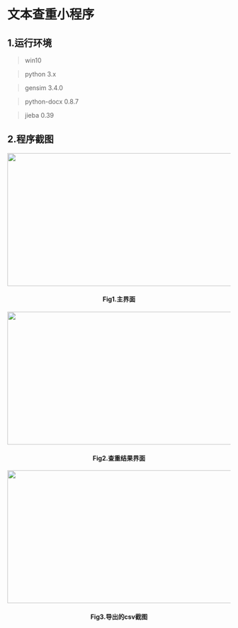 # 文本查重小程序
## 1.运行环境
>win10

>python 3.x

>gensim 3.4.0

>python-docx 0.8.7

>jieba 0.39

## 2.程序截图

<div align=center><img width="600" height="300" src="https://github.com/DQ0408/AnomalyDetection/blob/master/imgs/Fig1.png"/></div>

#### <div align=center> Fig1.主界面 </div>

<div align=center><img width="600" height="300" src="https://github.com/DQ0408/AnomalyDetection/blob/master/imgs/Fig1.png"/></div>

#### <div align=center> Fig2.查重结果界面 </div>

<div align=center><img width="600" height="300" src="https://github.com/DQ0408/AnomalyDetection/blob/master/imgs/Fig1.png"/></div>

#### <div align=center> Fig3.导出的csv截图 </div>

